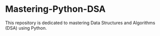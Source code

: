 # Mastering-Python-DSA
This repository is dedicated to mastering Data Structures and Algorithms (DSA) using Python.
